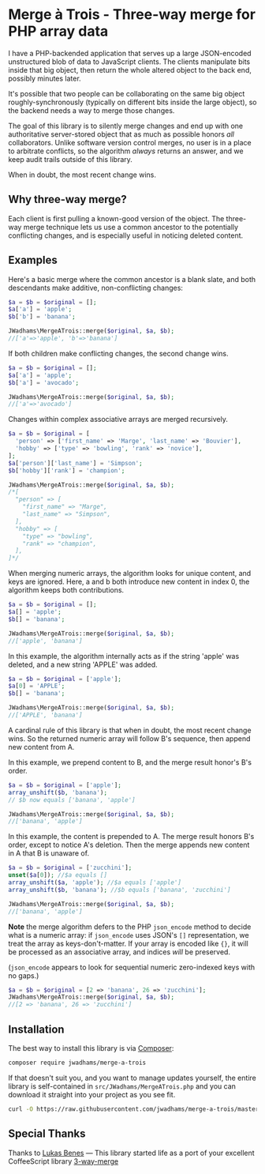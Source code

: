 # Merge à Trois - Three-way merge for PHP array data

I have a PHP-backended application that serves up a large JSON-encoded unstructured blob of data to JavaScript clients.  The clients manipulate bits inside that big object, then return the whole altered object to the back end, possibly minutes later.

It's possible that two people can be collaborating on the same big object roughly-synchronously (typically on different bits inside the large object), so the backend needs a way to merge those changes.

The goal of this library is to silently merge changes and end up with one authoritative server-stored object that as much as possible honors *all* collaborators.  Unlike software version control merges, no user is in a place to arbitrate conflicts, so the algorithm *always* returns an answer, and we keep audit trails outside of this library.

When in doubt, the most recent change wins.

## Why three-way merge?

Each client is first pulling a known-good version of the object. The three-way merge technique lets us use a common ancestor to the potentially conflicting changes, and is especially useful in noticing deleted content.



## Examples

Here's a basic merge where the common ancestor is a blank slate, and both descendants make additive, non-conflicting changes:

```php
$a = $b = $original = [];
$a['a'] = 'apple';
$b['b'] = 'banana';

JWadhams\MergeATrois::merge($original, $a, $b);
//['a'=>'apple', 'b'=>'banana']
```

If both children make conflicting changes, the second change wins.

```php
$a = $b = $original = [];
$a['a'] = 'apple';
$b['a'] = 'avocado';

JWadhams\MergeATrois::merge($original, $a, $b);
//['a'=>'avocado']
```

Changes within complex associative arrays are merged recursively.

```php
$a = $b = $original = [
  'person' => ['first_name' => 'Marge', 'last_name' => 'Bouvier'],
  'hobby' => ['type' => 'bowling', 'rank' => 'novice'],
];
$a['person']['last_name'] = 'Simpson';
$b['hobby']['rank'] = 'champion';

JWadhams\MergeATrois::merge($original, $a, $b);
/*[
  "person" => [
    "first_name" => "Marge",
    "last_name" => "Simpson",
  ],
  "hobby" => [
    "type" => "bowling",
    "rank" => "champion",
  ],
]*/
```


When merging numeric arrays, the algorithm looks for unique content, and keys are ignored. Here, a and b both introduce new content in index 0, the algorithm keeps both contributions.

```php
$a = $b = $original = [];
$a[] = 'apple';
$b[] = 'banana';

JWadhams\MergeATrois::merge($original, $a, $b);
//['apple', 'banana']
```

In this example, the algorithm internally acts as if the string 'apple' was deleted, and a new string 'APPLE' was added.

```php
$a = $b = $original = ['apple'];
$a[0] = 'APPLE';
$b[] = 'banana';

JWadhams\MergeATrois::merge($original, $a, $b);
//['APPLE', 'banana']
```

A cardinal rule of this library is that when in doubt, the most recent change wins. So the returned numeric array will follow B's sequence, then append new content from A.

In this example, we prepend content to B, and the merge result honor's B's order.

```php
$a = $b = $original = ['apple'];
array_unshift($b, 'banana');
// $b now equals ['banana', 'apple']

JWadhams\MergeATrois::merge($original, $a, $b);
//['banana', 'apple']
```

In this example, the content is prepended to A. The merge result honors B's order, except to notice A's deletion.  Then the merge appends new content in A that B is unaware of.

```php
$a = $b = $original = ['zucchini'];
unset($a[0]); //$a equals []
array_unshift($a, 'apple'); //$a equals ['apple']
array_unshift($b, 'banana'); //$b equals ['banana', 'zucchini']

JWadhams\MergeATrois::merge($original, $a, $b);
//['banana', 'apple']
```


<b>Note</b> the merge algorithm defers to the PHP `json_encode` method to decide what is a numeric array: if `json_encode` uses JSON's `[]` representation, we treat the array as keys-don't-matter.  If your array is encoded like `{}`, it will be processed as an associative array, and indices *will* be preserved.

(`json_encode` appears to look for sequential numeric zero-indexed keys with no gaps.)

```php
$a = $b = $original = [2 => 'banana', 26 => 'zucchini'];
JWadhams\MergeATrois::merge($original, $a, $b);
//[2 => 'banana', 26 => 'zucchini']
```


## Installation

The best way to install this library is via [Composer](https://getcomposer.org/):

```bash
composer require jwadhams/merge-a-trois
```

If that doesn't suit you, and you want to manage updates yourself, the entire library is self-contained in `src/JWadhams/MergeATrois.php` and you can download it straight into your project as you see fit.

```bash
curl -O https://raw.githubusercontent.com/jwadhams/merge-a-trois/master/src/JWadhams/MergeATrois.php
```

## Special Thanks

Thanks to [Lukas Benes](https://github.com/falsecz) &mdash; This library started life as a port of your excellent CoffeeScript library [3-way-merge](https://github.com/falsecz/3-way-merge)
